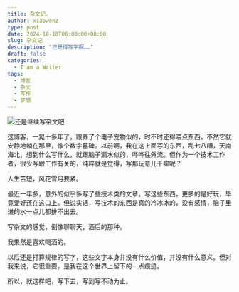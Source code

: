 ```yaml
---
title: 杂文记。
author: xiaowenz
type: post
date: 2024-10-18T06:00:00+08:00
slug: 杂文记
description: "还是得写字啊……"
draft: false
categories:
  - I am a Writer
tags:
  - 博客
  - 杂文
  - 写作
  - 梦想
---
```


![还是继续写杂文吧](https://cdn.sa.net/2024/10/18/gcPmlhn3vR4ywb5.png)

这博客，一晃十多年了，跟养了个电子宠物似的，时不时还得喂点东西，不然它就安静地躺在那里，像个数字墓碑。以前啊，我在这上面写的东西，乱七八糟，天南海北，想到什么写什么，就跟脑子漏水似的，哗哗往外流。但作为一个技术工作者，很少写跟工作有关的，纯粹就是觉得，写那玩意儿干嘛呢？

人生苦短，风花雪月要紧。

最近一年多，意外的似乎多写了些技术类的文章。写这些东西，更多的是好玩，毕竟爱好还在这口上。但说实话，写技术的东西是真的冷冰冰的，没有感情，脑子里进的水一点儿都排不出去。

写杂文的感觉，倒像聊聊天，酒后的那种。

我果然是喜欢喝酒的。

以后还是打算规律的写字，这些文字本身并没有什么价值，并没有什么意义。但对我来说，它很重要，是我在这个世界上留下的一点痕迹。

所以，就这样吧，写下去，写到写不动为止。
